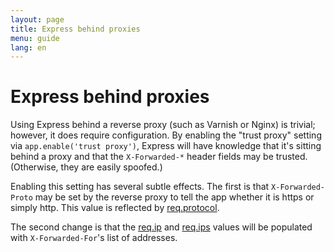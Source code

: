 ```yaml
---
layout: page
title: Express behind proxies
menu: guide
lang: en
---
```


# Express behind proxies

Using Express behind a reverse proxy (such as Varnish or Nginx)
is trivial; however, it does require configuration. By enabling the 
"trust proxy" setting via `app.enable('trust proxy')`, Express 
will have knowledge that it's sitting behind a proxy and that the 
`X-Forwarded-*` header fields may be trusted. (Otherwise, 
they are easily spoofed.)

Enabling this setting has several subtle effects. The first is
that `X-Forwarded-Proto` may be set by the reverse proxy to
tell the app whether it is https or simply http. This value is reflected
by [req.protocol](/api.html#req.protocol).

The second change is that the [req.ip](/api.html#req.ip) 
and [req.ips](/api.html#req.ips) values will be populated with
`X-Forwarded-For`'s list of addresses. 
